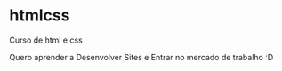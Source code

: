 # htmlcss
 Curso de html e css

 Quero aprender a Desenvolver Sites e Entrar no mercado de trabalho :D
